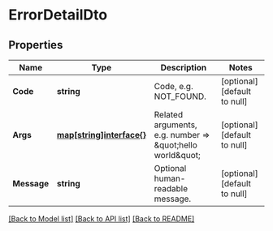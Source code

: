 # ErrorDetailDto

## Properties
Name | Type | Description | Notes
------------ | ------------- | ------------- | -------------
**Code** | **string** | Code, e.g. NOT_FOUND. | [optional] [default to null]
**Args** | [**map[string]interface{}**](interface{}.md) | Related arguments, e.g. number &#x3D;&gt; \&quot;hello world\&quot; | [optional] [default to null]
**Message** | **string** | Optional human-readable message. | [optional] [default to null]

[[Back to Model list]](../README.md#documentation-for-models) [[Back to API list]](../README.md#documentation-for-api-endpoints) [[Back to README]](../README.md)


